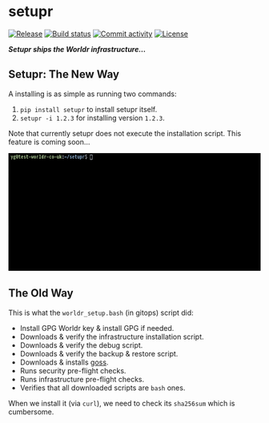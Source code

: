 # setupr

[![Release](https://img.shields.io/github/v/release/worldr/setupr)](https://img.shields.io/github/v/release/worldr/setupr)
[![Build status](https://img.shields.io/github/workflow/status/worldr/setupr/merge-to-main)](https://img.shields.io/github/workflow/status/worldr/setupr/merge-to-main)
[![Commit activity](https://img.shields.io/github/commit-activity/m/worldr/setupr)](https://img.shields.io/github/commit-activity/m/worldr/setupr)
[![License](https://img.shields.io/github/license/worldr/setupr)](https://img.shields.io/github/license/worldr/setupr)

***Setupr ships the Worldr infrastructure…***

## Setupr: The New Way

A installing is as simple as running two commands:

1. `pip install setupr` to install setupr itself.
1. `setupr -i 1.2.3` for installing version `1.2.3`.

Note that currently setupr does not execute the installation script. This
feature is coming soon…

![Setupr](./assets/setupr-example.gif)

## The Old Way

This is what the `worldr_setup.bash` (in gitops) script did:

* Install GPG Worldr key & install GPG if needed.
* Downloads & verify the infrastructure installation script.
* Downloads & verify the debug script.
* Downloads & verify the backup & restore script.
* Downloads & installs [goss](https://github.com/aelsabbahy/goss).
* Runs security pre-flight checks.
* Runs infrastructure pre-flight checks.
* Verifies that all downloaded scripts are `bash` ones.

When we install it (via `curl`), we need to check its `sha256sum` which is
cumbersome.
